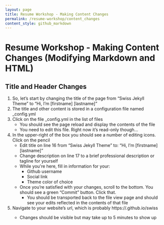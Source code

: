 ```yaml
---
layout: page
title: Resume Workshop - Making Content Changes
permalink: /resume-workshop/content_changes
content_style: github_markdown
---
```


# Resume Workshop - Making Content Changes (Modifying Markdown and HTML)

## Title and Header Changes
1. So, let’s start by changing the title of the page from “Swiss Jekyll Theme” to “Hi, I’m [firstname] [lastname]”
2. The title and other content is stored in a configuration file named _config.yml
3. Click on the file _config.yml in the list of files
    * You should see the page reload and display the contents of the file
    * You need to edit this file. Right now it’s read-only though…
4. In the upper-right of the box you should see a number of editing icons. Click on the pencil
    * Edit title on line 16 from “Swiss Jekyll Theme” to: “Hi, I’m [firstname] [lastname]”
    * Change description on line 17 to a brief professional description or tagline for yourself
    * While you're here, fill in information for your:
        * Github username
        * Social link
        * Theme color of choice
    * Once you’re satisfied with your changes, scroll to the bottom. You should see a green “Commit” button. Click that. 
        * You should be transported back to the file view page and should see your edits reflected in the contents of that file
5. Navigate to your website’s url, which is probably https://<yourusername>.github.io/swiss
    * Changes should be visible but may take up to 5 minutes to show up
